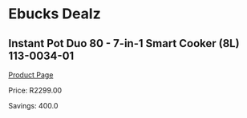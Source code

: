 
# Ebucks Dealz
## Instant Pot Duo 80 - 7-in-1 Smart Cooker (8L) 113-0034-01
[Product Page](https://www.ebucks.com/web/shop/productSelected.do?prodId=1146887573&catId=704983235)

Price: R2299.00

Savings: 400.0


	